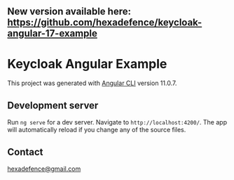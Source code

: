 ## New version available here: https://github.com/hexadefence/keycloak-angular-17-example
# Keycloak Angular Example
This project was generated with [Angular CLI](https://github.com/angular/angular-cli) version 11.0.7.

## Development server

Run `ng serve` for a dev server. Navigate to `http://localhost:4200/`. The app will automatically reload if you change any of the source files.

## Contact
hexadefence@gmail.com
